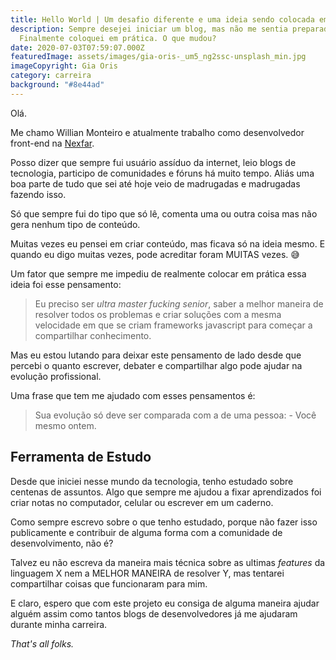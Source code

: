 ```yaml
---
title: Hello World | Um desafio diferente e uma ideia sendo colocada em prática
description: Sempre desejei iniciar um blog, mas não me sentia preparado.
  Finalmente coloquei em prática. O que mudou?
date: 2020-07-03T07:59:07.000Z
featuredImage: assets/images/gia-oris-_um5_ng2ssc-unsplash_min.jpg
imageCopyright: Gia Oris
category: carreira
background: "#8e44ad"
---
```

Olá.

Me chamo Willian Monteiro e atualmente trabalho como desenvolvedor front-end na [Nexfar](https://nexfar.com.br/).

Posso dizer que sempre fui usuário assíduo da internet, leio blogs  de tecnologia, participo de comunidades e fóruns há muito tempo. Aliás uma boa parte de tudo que sei até hoje veio de madrugadas e madrugadas fazendo isso.

Só que sempre fui do tipo que só lê, comenta uma ou outra coisa mas não gera nenhum tipo de conteúdo.

Muitas vezes eu pensei em criar conteúdo, mas ficava só na ideia mesmo. E quando eu digo muitas vezes, pode acreditar foram MUITAS vezes. 😅

Um fator que sempre me impediu de realmente colocar em prática essa ideia foi esse pensamento: 

> Eu preciso ser *ultra master fucking senior*, saber a melhor maneira de resolver todos os problemas e criar soluções com a mesma velocidade em que se criam frameworks javascript para começar a compartilhar conhecimento.

Mas eu estou lutando para deixar este pensamento de lado desde que percebi o quanto escrever, debater e compartilhar algo pode ajudar na evolução profissional.

Uma frase que tem me ajudado com esses pensamentos é:

> Sua evolução só deve ser comparada com a de uma pessoa: - Você mesmo ontem.

## Ferramenta de Estudo

Desde que iniciei nesse mundo da tecnologia, tenho estudado sobre centenas de assuntos. Algo que sempre me ajudou a fixar aprendizados foi criar notas no computador, celular ou escrever em um caderno.

Como sempre escrevo sobre o que tenho estudado, porque não fazer isso publicamente e contribuir de alguma forma com a comunidade de desenvolvimento, não é?

Talvez eu não escreva da maneira mais técnica sobre as ultimas *features* da linguagem X nem a MELHOR MANEIRA de resolver Y, mas tentarei compartilhar coisas que funcionaram para mim. 

E claro, espero que com este projeto eu consiga de alguma maneira ajudar alguém assim como tantos blogs de desenvolvedores já me ajudaram durante minha carreira.


*That's all folks.*